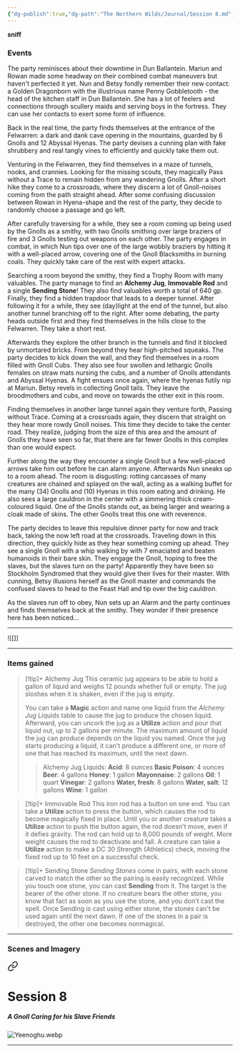 ```yaml
---
{"dg-publish":true,"dg-path":"The Northern Wilds/Journal/Session 8.md","permalink":"/the-northern-wilds/journal/session-8/","tags":["TTRPG/Campaigns/Northern-Wilds","Journal"]}
---
```



**sniff**

### Events
The party reminisces about their downtime in Dun Ballantein. Mariun and Rowan made some headway on their combined combat maneuvers but haven't perfected it yet. Nun and Betsy fondly remember their new contact: a Golden Dragonborn with the illustrious name Penny Gobbletooth - the head of the kitchen staff in Dun Ballantein. She has a lot of feelers and connections through scullery maids and serving boys in the fortress. They can use her contacts to exert some form of influence.

Back in the real time, the party finds themselves at the entrance of the Felwarren: a dark and dank cave opening in the mountains, guarded by 6 Gnolls and 12 Abyssal Hyenas. The party devises a cunning plan with fake shrubbery and real tangly vines to efficiently and quickly take them out.

Venturing in the Felwarren, they find themselves in a maze of tunnels, nooks, and crannies. Looking for the missing scouts, they magically Pass without a Trace to remain hidden from any wandering Gnolls. After a short hike they come to a crossroads, where they discern a lot of Gnoll-noises coming from the path straight ahead. After some confusing discussion between Rowan in Hyena-shape and the rest of the party, they decide to randomly choose a passage and go left. 

After carefully traversing for a while, they see a room coming up being used by the Gnolls as a smithy, with two Gnolls smithing over large braziers of fire and 3 Gnolls testing out weapons on each other. The party engages in combat, in which Nun tips over one of the large wobbly braziers by hitting it with a well-placed arrow, covering one of the Gnoll Blacksmiths in burning coals. They quickly take care of the rest with expert attacks.

Searching a room beyond the smithy, they find a Trophy Room with many valuables. The party manage to find an **Alchemy Jug**, **Immovable Rod** and a single **Sending Stone**! They also find valuables worth a total of 640 gp. Finally, they find a hidden trapdoor that leads to a deeper tunnel. After following it for a while, they see (day)light at the end of the tunnel, but also another tunnel branching off to the right. After some debating, the party heads outside first and they find themselves in the hills close to the Felwarren. They take a short rest.

Afterwards they explore the other branch in the tunnels and find it blocked by unmortared bricks. From beyond they hear high-pitched squeaks. The party decides to kick down the wall, and they find themselves in a room filled with Gnoll Cubs. They also see four swollen and lethargic Gnolls females on straw mats nursing the cubs, and a number of Gnolls attendants and Abyssal Hyenas. A fight ensues once again, where the hyenas futily nip at Mariun. Betsy revels in collecting Gnoll tails. They leave the broodmothers and cubs, and move on towards the other exit in this room.

Finding themselves in another large tunnel again they venture forth, Passing without Trace. Coming at a crossroads again, they discern that straight on they hear more rowdy Gnoll noises. This time they decide to take the center road. They realize, judging from the size of this area and the amount of Gnolls they have seen so far, that there are far fewer Gnolls in this complex than one would expect.

Further along the way they encounter a single Gnoll but a few well-placed arrows take him out before he can alarm anyone. Afterwards Nun sneaks up to a room ahead. The room is disgusting: rotting carcasses of many creatures are chained and splayed on the wall, acting as a walking buffet for the many (34) Gnolls and (10) Hyenas in this room eating and drinking. He also sees a large cauldron in the center with a simmering thick cream-coloured liquid. One of the Gnolls stands out, as being larger and wearing a cloak made of skins. The other Gnolls treat this one with reverence.

The party decides to leave this repulsive dinner party for now and track back, taking the now left road at the crossroads. Traveling down in this direction, they quickly hide as they hear something coming up ahead. They see a single Gnoll with a whip walking by with 7 emaciated and beaten humanoids in their bare skin. They engage the Gnoll, hoping to free the slaves, but the slaves turn on the party! Apparently they have been so Stockholm Syndromed that they would give their lives for their master. With cunning, Betsy illusions herself as the Gnoll master and commands the confused slaves to head to the Feast Hall and tip over the big cauldron.

As the slaves run off to obey, Nun sets up an Alarm and the party continues and finds themselves back at the smithy. They wonder if their presence here has been noticed...

---
![[]]

---
### Items gained
>[!tip]+ Alchemy Jug
>This ceramic jug appears to be able to hold a gallon of liquid and weighs 12 pounds whether full or empty. The jug sloshes when it is shaken, even if the jug is empty.
>
>You can take a **Magic** action and name one liquid from the _Alchemy Jug_ Liquids table to cause the jug to produce the chosen liquid. Afterward, you can uncork the jug as a **Utilize** action and pour that liquid out, up to 2 gallons per minute. The maximum amount of liquid the jug can produce depends on the liquid you named. Once the jug starts producing a liquid, it can't produce a different one, or more of one that has reached its maximum, until the next dawn.
>
>>Alchemy Jug Liquids:
>>**Acid**: 8 ounces
>>**Basic Poison**: 4 ounces
>>**Beer**: 4 gallons
>>**Honey**: 1 gallon
>>**Mayonnaise**: 2 gallons
>>**Oil**: 1 quart
>>**Vinegar**: 2 gallons
>>**Water, fresh**: 8 gallons
>>**Water, salt**: 12 gallons
>>**Wine**: 1 gallon

>[!tip]+ Immovable Rod
>This iron rod has a button on one end. You can take a **Utilize** action to press the button, which causes the rod to become magically fixed in place. Until you or another creature takes a **Utilize** action to push the button again, the rod doesn't move, even if it defies gravity. The rod can hold up to 8,000 pounds of weight. More weight causes the rod to deactivate and fall. A creature can take a **Utilize** action to make a DC 30 Strength (Athletics) check, moving the fixed rod up to 10 feet on a successful check.

>[!tip]+ Sending Stone
>_Sending Stones_ come in pairs, with each stone carved to match the other so the pairing is easily recognized. While you touch one stone, you can cast **Sending** from it. The target is the bearer of the other stone. If no creature bears the other stone, you know that fact as soon as you use the stone, and you don't cast the spell. Once Sending is cast using either stone, the stones can't be used again until the next dawn. If one of the stones in a pair is destroyed, the other one becomes nonmagical.

---
### Scenes and Imagery

<div class="transclusion internal-embed is-loaded"><a class="markdown-embed-link" href="/the-northern-wilds/reference-material/scenes-and-imagery/#session-8" aria-label="Open link"><svg xmlns="http://www.w3.org/2000/svg" width="24" height="24" viewBox="0 0 24 24" fill="none" stroke="currentColor" stroke-width="2" stroke-linecap="round" stroke-linejoin="round" class="svg-icon lucide-link"><path d="M10 13a5 5 0 0 0 7.54.54l3-3a5 5 0 0 0-7.07-7.07l-1.72 1.71"></path><path d="M14 11a5 5 0 0 0-7.54-.54l-3 3a5 5 0 0 0 7.07 7.07l1.71-1.71"></path></svg></a><div class="markdown-embed">



# Session 8
##### A Gnoll Caring for his Slave Friends
![Yeenoghu.webp](/img/user/z_attachments/The%20Northern%20Wilds/Scenes/Yeenoghu.webp)

---

</div></div>
